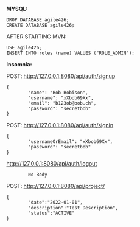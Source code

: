 

**MYSQL:**
```
DROP DATABASE agile426;
CREATE DATABASE agile426;
```
AFTER STARTING MVN:
```
USE agile426;
INSERT INTO roles (name) VALUES ("ROLE_ADMIN");
```

**Insomnia:**

POST: http://127.0.0.1:8080/api/auth/signup
```
{
        "name": "Bob Bobison",
        "username": "xXbob69Xx",
        "email": "b123ob@bob.ch",
        "password": "secretbob"
}
```


POST: http://127.0.0.1:8080/api/auth/signin
```
{
        "usernameOrEmail": "xXbob69Xx",
        "password": "secretbob"
}
```

http://127.0.0.1:8080/api/auth/logout
```
        No Body
```

POST: http://127.0.0.1:8080/api/project/
```
{
        "date":"2022-01-01",
        "description":"Test Description",
        "status":"ACTIVE"
}
```
